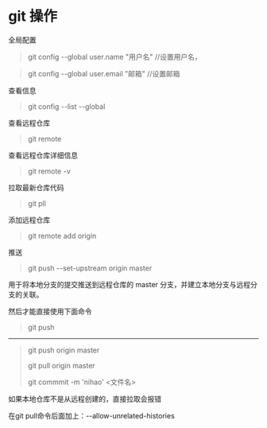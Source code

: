 # git 操作


全局配置

 > git config --global user.name "用户名"   //设置用户名，
 
 > git config --global user.email "邮箱"   //设置邮箱

查看信息

 > git config --list --global


 查看远程仓库
 > git remote

查看远程仓库详细信息
 > git remote -v

拉取最新仓库代码
 > git pll

添加远程仓库

 > git remote add origin <url>


推送

 > git push --set-upstream origin master

用于将本地分支的提交推送到远程仓库的 master 分支，并建立本地分支与远程分支的关联。

然后才能直接使用下面命令 

 > git push


-------------

 > git push origin master
> 
 > git pull origin master
> 
 > git commmit -m 'nihao'  <文件名>

如果本地仓库不是从远程创建的，直接拉取会报错

在git pull命令后面加上：--allow-unrelated-histories





















